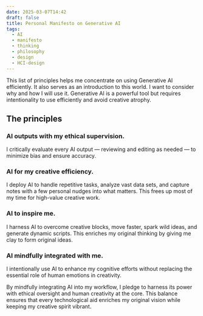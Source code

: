 ```yaml
---
date: 2025-03-07T14:42
draft: false
title: Personal Manifesto on Generative AI
tags:
  - AI
  - manifesto
  - thinking
  - philosophy
  - design
  - HCI-design
---
```

This list of principles helps me concentrate on using Generative AI efficiently. It also serves as an introduction to this world. I want to consider why and how I will use it. Generative AI is a powerful tool but requires intentionality to use efficiently and avoid creative atrophy.

## The principles

### AI outputs with my ethical supervision.

I critically evaluate every AI output — reviewing and editing as needed — to minimize bias and ensure accuracy.

### AI for my creative efficiency.

I deploy AI to handle repetitive tasks, analyze vast data sets, and capture notes with a few personal nudges into what matters. This frees up most of my time for high-value creative work.

### AI to inspire me.

I harness AI to overcome creative blocks, move faster, spark wild ideas, and generate dynamic scripts. This enriches my original thinking by giving me clay to form original ideas.

### AI mindfully integrated with me.

I intentionally use AI to enhance my cognitive efforts without replacing the essential role of human emotions in creativity.

By mindfully integrating AI into my workflow, I pledge to harness its power with ethical oversight and human creativity at the core. This balance ensures that every technological aid enriches my original vision while keeping my creative spirit vibrant.